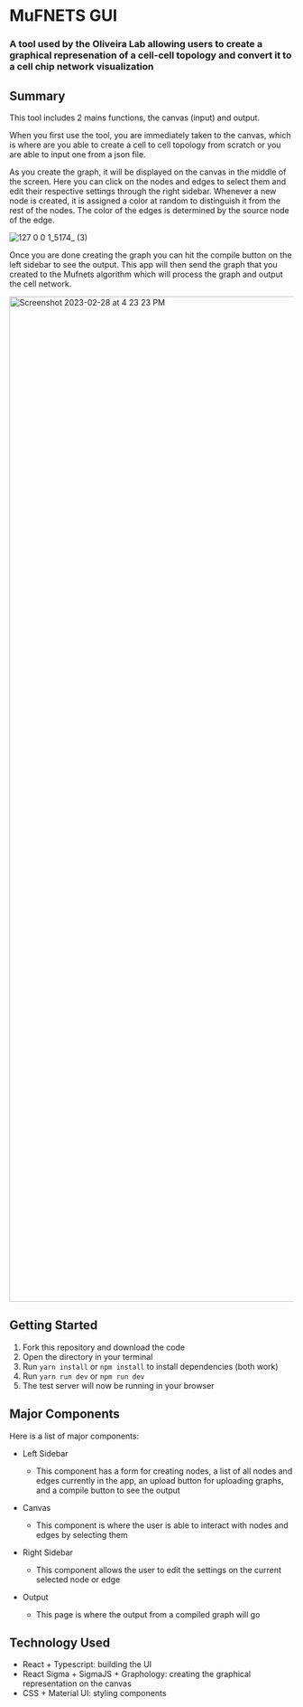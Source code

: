 # MuFNETS GUI

### A tool used by the Oliveira Lab allowing users to create a graphical represenation of a cell-cell topology and convert it to a cell chip network visualization

## Summary

This tool includes 2 mains functions, the canvas (input) and output.

When you first use the tool, you are immediately taken to the canvas, which is where are you able to create a cell to cell topology from scratch or you are able to input one from a json file.

As you create the graph, it will be displayed on the canvas in the middle of the screen. Here you can click on the nodes and edges to select them and edit their respective settings through the right sidebar. Whenever a new node is created, it is assigned a color at random to distinguish it from the rest of the nodes. The color of the edges is determined by the source node of the edge.

![127 0 0 1_5174_ (3)](https://user-images.githubusercontent.com/44075324/224884805-96c446a5-e49f-4005-b36e-2fdcecb16522.png)

Once you are done creating the graph you can hit the compile button on the left sidebar to see the output. This app will then send the graph that you created to the Mufnets algorithm which will process the graph and output the cell network.

<img width="1779" alt="Screenshot 2023-02-28 at 4 23 23 PM" src="https://user-images.githubusercontent.com/44075324/224884328-7de1cb11-6bf0-4da3-ba3c-2e19dd14b56b.png">

## Getting Started

1. Fork this repository and download the code
2. Open the directory in your terminal
3. Run `yarn install` or `npm install` to install dependencies (both work)
4. Run `yarn run dev` or `npm run dev`
5. The test server will now be running in your browser

## Major Components

Here is a list of major components:

- Left Sidebar

  - This component has a form for creating nodes, a list of all nodes and edges currently in the app, an upload button for uploading graphs, and a compile button to see the output

- Canvas

  - This component is where the user is able to interact with nodes and edges by selecting them

- Right Sidebar

  - This component allows the user to edit the settings on the current selected node or edge

- Output
  - This page is where the output from a compiled graph will go

## Technology Used

- React + Typescript: building the UI
- React Sigma + SigmaJS + Graphology: creating the graphical representation on the canvas
- CSS + Material UI: styling components
